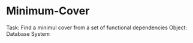 # Minimum-Cover
Task: Find a minimul cover from a set of functional dependencies
Object: Database System 
